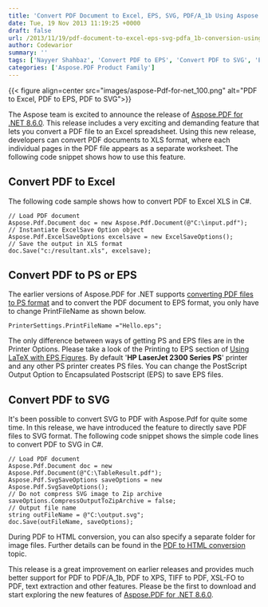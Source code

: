 ```yaml
---
title: 'Convert PDF Document to Excel, EPS, SVG, PDF/A_1b Using Aspose.Pdf for .NET 8.6.0'
date: Tue, 19 Nov 2013 11:19:25 +0000
draft: false
url: /2013/11/19/pdf-document-to-excel-eps-svg-pdfa_1b-conversion-using-aspose.pdf-for-.net-8.6.0/
author: Codewarior
summary: ''
tags: ['Nayyer Shahbaz', 'Convert PDF to EPS', 'Convert PDF to SVG', 'EPS', 'PDF to Excel conversion', 'convert pdf to excel']
categories: ['Aspose.PDF Product Family']
---
```




{{< figure align=center src="images/aspose-Pdf-for-net_100.png" alt="PDF to Excel, PDF to EPS, PDF to SVG">}}


The Aspose team is excited to announce the release of [Aspose.PDF for .NET 8.6.0][1]. This release includes a very exciting and demanding feature that lets you convert a PDF file to an Excel spreadsheet. Using this new release, developers can convert PDF documents to XLS format, where each individual pages in the PDF file appears as a separate worksheet. The following code snippet shows how to use this feature.

## Convert PDF to Excel

The following code sample shows how to convert PDF to Excel XLS in C#.

```
// Load PDF document
Aspose.Pdf.Document doc = new Aspose.Pdf.Document(@"C:\input.pdf");
// Instantiate ExcelSave Option object
Aspose.Pdf.ExcelSaveOptions excelsave = new ExcelSaveOptions();
// Save the output in XLS format
doc.Save("c:/resultant.xls", excelsave);
```

## Convert PDF to PS or EPS

The earlier versions of Aspose.PDF for .NET supports [converting PDF files to PS format][2] and to convert the PDF document to EPS format, you only have to change PrintFileName as shown below.

```
PrinterSettings.PrintFileName ="Hello.eps";
```

The only difference between ways of getting PS and EPS files are in the Printer Options. Please take a look of the Printing to EPS section of [Using LaTeX with EPS Figures][3]. By default '**HP LaserJet 2300 Series PS**' printer and any other PS printer creates PS files. You can change the PostScript Output Option to Encapsulated Postscript (EPS) to save EPS files.

## Convert PDF to SVG

It's been possible to convert SVG to PDF with Aspose.Pdf for quite some time. In this release, we have introduced the feature to directly save PDF files to SVG format. The following code snippet shows the simple code lines to convert PDF to SVG in C#.

```
// Load PDF document
Aspose.Pdf.Document doc = new Aspose.Pdf.Document(@"C:\TableResult.pdf");
Aspose.Pdf.SvgSaveOptions saveOptions = new Aspose.Pdf.SvgSaveOptions();
// Do not compress SVG image to Zip archive
saveOptions.CompressOutputToZipArchive = false;
// Output file name
string outFileName = @"C:\output.svg";
doc.Save(outFileName, saveOptions);
```

During PDF to HTML conversion, you can also specify a separate folder for image files. Further details can be found in the [PDF to HTML conversion][4] topic.

This release is a great improvement on earlier releases and provides much better support for PDF to PDF/A\_1b, PDF to XPS, TIFF to PDF, XSL-FO to PDF, text extraction and other features. Please be the first to download and start exploring the new features of [Aspose.PDF for .NET 8.6.0][5].




[1]: https://downloads.aspose.com/pdf/net
[2]: https://docs.aspose.com/display/pdfnet/Working+with+Document+Conversion
[3]: http://embedded.eecs.berkeley.edu/concurrency/latex/latexWithEPS.html
[4]: https://docs.aspose.com/display/pdfnet/Convert+PDF+file+into+HTML+format
[5]: https://downloads.aspose.com/pdf/net




